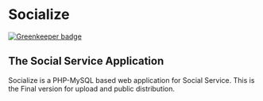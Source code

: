 Socialize
=========

[![Greenkeeper badge](https://badges.greenkeeper.io/SandeepVattapparambil/Socialize.svg)](https://greenkeeper.io/)

The Social Service Application
-------------------------------

Socialize is a PHP-MySQL based web application for Social Service. This is the Final version for upload and public distribution.
